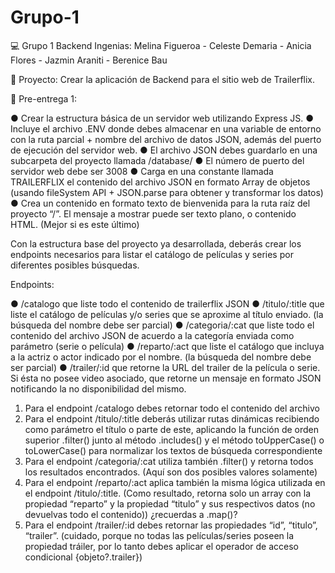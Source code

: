 # Grupo-1

:computer: Grupo 1 Backend Ingenias:
Melina Figueroa - Celeste Demaria - Anicia Flores - Jazmin Araniti - Berenice Bau

:movie_camera: Proyecto: Crear la aplicación de Backend para el sitio web de Trailerflix.



:small_blue_diamond: Pre-entrega 1:

● Crear la estructura básica de un servidor web utilizando Express JS.
● Incluye el archivo .ENV donde debes almacenar en una variable de entorno con la ruta parcial + nombre del archivo de datos JSON, además del puerto de ejecución del servidor web.
● El archivo JSON debes guardarlo en una subcarpeta del proyecto llamada /database/
● El número de puerto del servidor web debe ser 3008
● Carga en una constante llamada TRAILERFLIX el contenido del archivo JSON en formato Array de objetos (usando fileSystem API + JSON.parse para obtener y transformar los datos)
● Crea un contenido en formato texto de bienvenida para la ruta raíz del proyecto “/”. El mensaje a mostrar puede ser texto plano, o contenido HTML. (Mejor si es este último)

Con la estructura base del proyecto ya desarrollada, deberás crear los endpoints necesarios para listar el catálogo de películas y series por diferentes posibles búsquedas.

Endpoints:

● /catalogo que liste todo el contenido de trailerflix JSON
● /titulo/:title que liste el catálogo de películas y/o series que se
aproxime al título enviado. (la búsqueda del nombre debe ser parcial)
● /categoria/:cat que liste todo el contenido del archivo JSON de acuerdo a la categoría enviada como parámetro (serie o película)
● /reparto/:act que liste el catálogo que incluya a la actriz o actor indicado por el nombre. (la búsqueda del nombre debe ser parcial)
● /trailer/:id que retorne la URL del trailer de la película o serie. Si ésta no posee video asociado, que retorne un mensaje en formato JSON notificando la no disponibilidad del mismo.


1. Para el endpoint /catalogo debes retornar todo el contenido del archivo
2. Para el endpoint /titulo/:title deberás utilizar rutas dinámicas recibiendo como parámetro el título o parte de este, aplicando la función de orden superior .filter() junto al método .includes() y el método toUpperCase() o toLowerCase() para normalizar los textos de búsqueda correspondiente
3. Para el endpoint /categoria/:cat utiliza también .filter() y retorna todos los resultados encontrados. (Aquí son dos posibles valores solamente)
4. Para el endpoint /reparto/:act aplica también la misma lógica utilizada en el endpoint /titulo/:title. (Como resultado, retorna solo un array con la propiedad “reparto” y la propiedad “titulo” y sus respectivos datos (no devuelvas todo el contenido)) ¿recuerdas a .map()?
5. Para el endpoint /trailer/:id debes retornar las propiedades “id”, “titulo”, “trailer”. (cuidado,
porque no todas las películas/series poseen la propiedad tráiler, por lo tanto debes aplicar el operador de acceso condicional {objeto?.trailer})